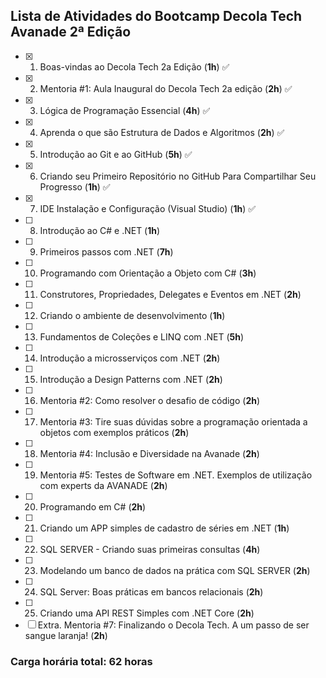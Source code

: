 ## Lista de Atividades do Bootcamp Decola Tech Avanade 2ª Edição

- [x] 1. Boas-vindas ao Decola Tech 2a Edição (**1h**) :white_check_mark:
- [x] 2. Mentoria #1: Aula Inaugural do Decola Tech 2a edição (**2h**) :white_check_mark:
- [x] 3. Lógica de Programação Essencial (**4h**) :white_check_mark:
- [x] 4. Aprenda o que são Estrutura de Dados e Algoritmos (**2h**) :white_check_mark:
- [x] 5. Introdução ao Git e ao GitHub (**5h**) :white_check_mark:
- [x] 6. Criando seu Primeiro Repositório no GitHub Para Compartilhar Seu Progresso (**1h**) :white_check_mark:
- [x] 7. IDE Instalação e Configuração (Visual Studio) (**1h**) :white_check_mark:
- [ ] 8. Introdução ao C# e .NET (**1h**)
- [ ] 9. Primeiros passos com .NET (**7h**)
- [ ] 10. Programando com Orientação a Objeto com C# (**3h**)
- [ ] 11. Construtores, Propriedades, Delegates e Eventos em .NET (**2h**)
- [ ] 12. Criando o ambiente de  desenvolvimento (**1h**)
- [ ] 13. Fundamentos de Coleções e LINQ com .NET (**5h**)
- [ ] 14. Introdução a microsserviços com .NET (**2h**)
- [ ] 15. Introdução a Design Patterns com .NET (**2h**)
- [ ] 16. Mentoria #2: Como resolver o desafio de código (**2h**)
- [ ] 17. Mentoria #3: Tire suas dúvidas sobre a programação orientada a objetos com exemplos práticos (**2h**)
- [ ] 18. Mentoria #4: Inclusão e Diversidade na Avanade (**2h**)
- [ ] 19. Mentoria #5: Testes de Software em .NET. Exemplos de utilização com experts da AVANADE (**2h**)
- [ ] 20. Programando em C# (**2h**)
- [ ] 21. Criando um APP simples de cadastro de séries em .NET (**1h**)
- [ ] 22. SQL SERVER - Criando suas primeiras consultas (**4h**)
- [ ] 23. Modelando um banco de dados na prática com SQL SERVER (**2h**)
- [ ] 24. SQL Server: Boas práticas em bancos relacionais (**2h**)
- [ ] 25. Criando uma API REST Simples com .NET Core (**2h**)
- [ ] Extra. Mentoria #7: Finalizando o Decola Tech.  A um passo de ser sangue laranja! (**2h**)

### Carga horária total: **62 horas**